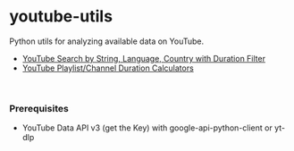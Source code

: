 # youtube-utils
Python utils for analyzing available data on YouTube.

- [YouTube Search by String, Language, Country with Duration Filter](https://github.com/iuliiakr/youtube-utils/blob/main/search)
- [YouTube Playlist/Channel Duration Calculators](https://github.com/iuliiakr/youtube-utils/blob/main/duration-calculators)

<br>


### Prerequisites
- YouTube Data API v3 (get the Key) with google-api-python-client or yt-dlp


